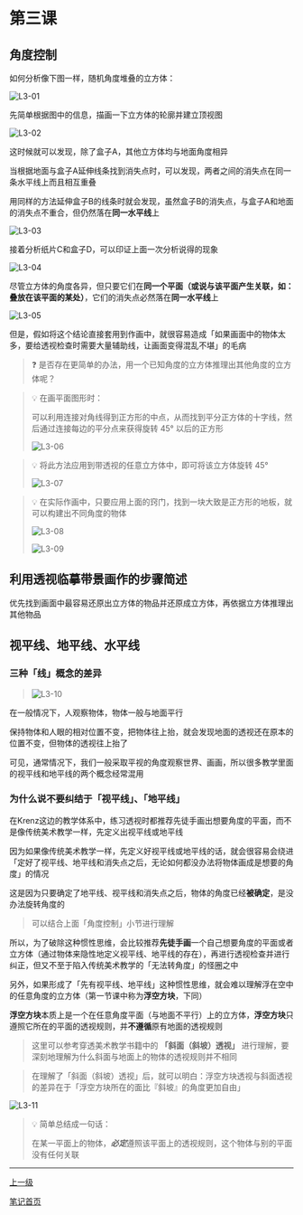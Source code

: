 # 第三课

## 角度控制

如何分析像下图一样，随机角度堆叠的立方体：

![L3-01](https://github-share-1304366332.cos.ap-guangzhou.myqcloud.com/art/krenzArtwork/perspective/attachments/l3-01.png)

先简单根据图中的信息，描画一下立方体的轮廓并建立顶视图

![L3-02](https://github-share-1304366332.cos.ap-guangzhou.myqcloud.com/art/krenzArtwork/perspective/attachments/l3-02.png)

这时候就可以发现，除了盒子A，其他立方体均与地面角度相异

当根据地面与盒子A延伸线条找到消失点时，可以发现，两者之间的消失点在同一条水平线上而且相互重叠

用同样的方法延伸盒子B的线条时就会发现，虽然盒子B的消失点，与盒子A和地面的消失点不重合，但仍然落在**同一水平线**上

![L3-03](https://github-share-1304366332.cos.ap-guangzhou.myqcloud.com/art/krenzArtwork/perspective/attachments/l3-04.png)

接着分析纸片C和盒子D，可以印证上面一次分析说得的现象

![L3-04](https://github-share-1304366332.cos.ap-guangzhou.myqcloud.com/art/krenzArtwork/perspective/attachments/l3-04.png)

尽管立方体的角度各异，但只要它们在**同一个平面（或说与该平面产生关联，如：叠放在该平面的某处）**，它们的消失点必然落在**同一水平线**上

![L3-05](https://github-share-1304366332.cos.ap-guangzhou.myqcloud.com/art/krenzArtwork/perspective/attachments/l3-05.gif)

但是，假如将这个结论直接套用到作画中，就很容易造成「如果画面中的物体太多，要给透视检查时需要大量辅助线，让画面变得混乱不堪」的毛病

> ❓ 是否存在更简单的办法，用一个已知角度的立方体推理出其他角度的立方体呢？

> 💡 在画平面图形时：
>
> 可以利用连接对角线得到正方形的中点，从而找到平分正方体的十字线，然后通过连接每边的平分点来获得旋转 45° 以后的正方形
>
> ![L3-06](https://github-share-1304366332.cos.ap-guangzhou.myqcloud.com/art/krenzArtwork/perspective/attachments/l3-06.png)

> 💡 将此方法应用到带透视的任意立方体中，即可将该立方体旋转 45°
>
> ![L3-07](https://github-share-1304366332.cos.ap-guangzhou.myqcloud.com/art/krenzArtwork/perspective/attachments/l3-07.png)

> 💡 在实际作画中，只要应用上面的窍门，找到一块大致是正方形的地板，就可以构建出不同角度的物体
>
> ![L3-08](https://github-share-1304366332.cos.ap-guangzhou.myqcloud.com/art/krenzArtwork/perspective/attachments/l3-08.png)
>
> ![L3-09](https://github-share-1304366332.cos.ap-guangzhou.myqcloud.com/art/krenzArtwork/perspective/attachments/l3-09.png)

</aside>

## 利用透视临摹带景画作的步骤简述

优先找到画面中最容易还原出立方体的物品并还原成立方体，再依据立方体推理出其他物品

## 视平线、地平线、水平线

### 三种「线」概念的差异

> ![L3-10](https://github-share-1304366332.cos.ap-guangzhou.myqcloud.com/art/krenzArtwork/perspective/attachments/l3-10.png)

在一般情况下，人观察物体，物体一般与地面平行

保持物体和人眼的相对位置不变，把物体往上抬，就会发现地面的透视还在原本的位置不变，但物体的透视往上抬了

可见，通常情况下，我们一般采取平视的角度观察世界、画画，所以很多教学里面的视平线和地平线的两个概念经常混用

### 为什么说不要纠结于「视平线」、「地平线」

在Krenz这边的教学体系中，练习透视时都推荐先徒手画出想要角度的平面，而不是像传统美术教学一样，先定义出视平线或地平线

因为如果像传统美术教学一样，先定义好视平线或地平线的话，就会很容易会绕进「定好了视平线、地平线和消失点之后，无论如何都没办法将物体画成是想要的角度」的情况

这是因为只要确定了地平线、视平线和消失点之后，物体的角度已经**被确定**，是没办法旋转角度的

> 可以结合上面「角度控制」小节进行理解

所以，为了破除这种惯性思维，会比较推荐**先徒手画**一个自己想要角度的平面或者立方体（通过物体来隐性地定义视平线、地平线的存在），再进行透视检查并进行纠正，但又不至于陷入传统美术教学的「无法转角度」的怪圈之中

另外，如果形成了「先有视平线、地平线」这种惯性思维，就会难以理解浮在空中的任意角度的立方体（第一节课中称为**浮空方块**，下同）

**浮空方块**本质上是一个在任意角度平面（与地面不平行）上的立方体，**浮空方块**只遵照它所在的平面的透视规则，并**不遵循**原有地面的透视规则

> 这里可以参考穿透美术教学书籍中的 **「斜面（斜坡）透视」** 进行理解，要深刻地理解为什么斜面与地面上的物体的透视规则并不相同

> 在理解了「斜面（斜坡）透视」后，就可以明白：浮空方块透视与斜面透视的差异在于「浮空方块所在的面比『斜坡』的角度更加自由」

![L3-11](https://github-share-1304366332.cos.ap-guangzhou.myqcloud.com/art/krenzArtwork/perspective/attachments/l3-11.png)

> 💡 简单总结成一句话：
>
> 在某一平面上的物体，***必定***遵照该平面上的透视规则，这个物体与别的平面没有任何关联

---

[上一级](../krenzArtwork.md)

[笔记首页](../../../README.md)